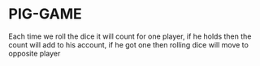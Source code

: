 <h1>PIG-GAME</h1>
Each time we roll the dice it will count for one player, if he holds then the count will add to his account, if he got one then rolling dice will move to opposite player
